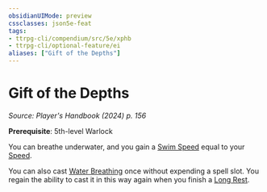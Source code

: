 ```yaml
---
obsidianUIMode: preview
cssclasses: json5e-feat
tags:
- ttrpg-cli/compendium/src/5e/xphb
- ttrpg-cli/optional-feature/ei
aliases: ["Gift of the Depths"]
---
```

# Gift of the Depths
*Source: Player's Handbook (2024) p. 156*  

**Prerequisite**: 5th-level Warlock

You can breathe underwater, and you gain a [Swim Speed](swim-speed-xphb.md) equal to your [Speed](speed-xphb.md).

You can also cast [Water Breathing](/3-Compendium/CLI/spells/water-breathing-xphb.md) once without expending a spell slot. You regain the ability to cast it in this way again when you finish a [Long Rest](long-rest-xphb.md).